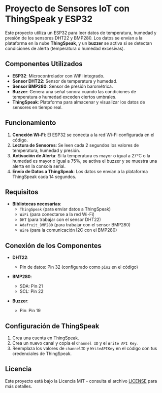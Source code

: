 # Proyecto de Sensores IoT con ThingSpeak y ESP32

Este proyecto utiliza un ESP32 para leer datos de temperatura, humedad y presión de los sensores DHT22 y BMP280. Los datos se envían a la plataforma en la nube **ThingSpeak**, y un **buzzer** se activa si se detectan condiciones de alerta (temperatura o humedad excesivas).

## Componentes Utilizados

- **ESP32**: Microcontrolador con WiFi integrado.
- **Sensor DHT22**: Sensor de temperatura y humedad.
- **Sensor BMP280**: Sensor de presión barométrica.
- **Buzzer**: Genera una señal sonora cuando las condiciones de temperatura o humedad exceden ciertos umbrales.
- **ThingSpeak**: Plataforma para almacenar y visualizar los datos de sensores en tiempo real.

## Funcionamiento

1. **Conexión Wi-Fi**: El ESP32 se conecta a la red Wi-Fi configurada en el código.
2. **Lectura de Sensores**: Se leen cada 2 segundos los valores de temperatura, humedad y presión.
3. **Activación de Alerta**: Si la temperatura es mayor o igual a 27°C o la humedad es mayor o igual a 75%, se activa el buzzer y se muestra una alerta en la consola serial.
4. **Envío de Datos a ThingSpeak**: Los datos se envían a la plataforma ThingSpeak cada 14 segundos.

## Requisitos

- **Bibliotecas necesarias**:
  - `ThingSpeak` (para enviar datos a ThingSpeak)
  - `WiFi` (para conectarse a la red Wi-Fi)
  - `DHT` (para trabajar con el sensor DHT22)
  - `Adafruit_BMP280` (para trabajar con el sensor BMP280)
  - `Wire` (para la comunicación I2C con el BMP280)

## Conexión de los Componentes

- **DHT22**:
  - Pin de datos: Pin 32 (configurado como `pin2` en el código)
  
- **BMP280**:
  - SDA: Pin 21
  - SCL: Pin 22

- **Buzzer**:
  - Pin: Pin 19

## Configuración de ThingSpeak

1. Crea una cuenta en [ThingSpeak](https://thingspeak.com/).
2. Crea un nuevo canal y copia el `Channel ID` y el `Write API Key`.
3. Reemplaza los valores de `channelID` y `WriteAPIKey` en el código con tus credenciales de ThingSpeak.

## Licencia

Este proyecto está bajo la Licencia MIT - consulta el archivo [LICENSE](LICENSE) para más detalles.
